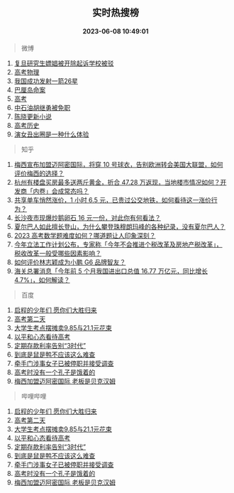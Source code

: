 <div align="center"><h2>实时热搜榜</h2><h4>2023-06-08 10:49:01</h4></div>

> 微博  

1. [复旦研究生嫖娼被开除起诉学校被驳](https://s.weibo.com/weibo?q=%23%E5%A4%8D%E6%97%A6%E7%A0%94%E7%A9%B6%E7%94%9F%E5%AB%96%E5%A8%BC%E8%A2%AB%E5%BC%80%E9%99%A4%E8%B5%B7%E8%AF%89%E5%AD%A6%E6%A0%A1%E8%A2%AB%E9%A9%B3%23&t=31&band_rank=1&Refer=top)<br />
2. [高考物理](https://s.weibo.com/weibo?q=%E9%AB%98%E8%80%83%E7%89%A9%E7%90%86&t=31&band_rank=2&Refer=top)<br />
3. [我国成功发射一箭26星](https://s.weibo.com/weibo?q=%23%E6%88%91%E5%9B%BD%E6%88%90%E5%8A%9F%E5%8F%91%E5%B0%84%E4%B8%80%E7%AE%AD26%E6%98%9F%23&t=31&band_rank=3&Refer=top)<br />
4. [巴厘岛命案](https://s.weibo.com/weibo?q=%E5%B7%B4%E5%8E%98%E5%B2%9B%E5%91%BD%E6%A1%88&t=31&band_rank=4&Refer=top)<br />
5. [高考](https://s.weibo.com/weibo?q=%E9%AB%98%E8%80%83&t=31&band_rank=5&Refer=top)<br />
6. [中石油胡继勇被免职](https://s.weibo.com/weibo?q=%23%E4%B8%AD%E7%9F%B3%E6%B2%B9%E8%83%A1%E7%BB%A7%E5%8B%87%E8%A2%AB%E5%85%8D%E8%81%8C%23&t=31&band_rank=6&Refer=top)<br />
7. [陈晓更新小说](https://s.weibo.com/weibo?q=%E9%99%88%E6%99%93%E6%9B%B4%E6%96%B0%E5%B0%8F%E8%AF%B4&t=31&band_rank=7&Refer=top)<br />
8. [高考历史](https://s.weibo.com/weibo?q=%E9%AB%98%E8%80%83%E5%8E%86%E5%8F%B2&t=31&band_rank=8&Refer=top)<br />
9. [演女丑出圈是一种什么体验](https://s.weibo.com/weibo?q=%23%E6%BC%94%E5%A5%B3%E4%B8%91%E5%87%BA%E5%9C%88%E6%98%AF%E4%B8%80%E7%A7%8D%E4%BB%80%E4%B9%88%E4%BD%93%E9%AA%8C%23&t=31&band_rank=9&Refer=top)<br />

> 知乎  

1. [梅西宣布加盟迈阿密国际，将穿 10 号球衣，告别欧洲转会美国大联盟，如何评价梅西的选择？](https://www.zhihu.com/question/605363198)<br />
2. [杭州有楼盘买房最多送两斤黄金，折合 47.28 万返现，当地楼市情况如何？开发商「内卷」会成常态吗？](https://www.zhihu.com/question/605337792)<br />
3. [共享单车悄然涨价，1 小时 6.5 元，已贵过公交地铁，如何看待这一涨价行为？](https://www.zhihu.com/question/605241957)<br />
4. [长沙夜市现爆炒鹅卵石 16 元一份，对此你有何看法？](https://www.zhihu.com/question/604881315)<br />
5. [夏尔巴人如此擅长登山，为什么攀登珠穆朗玛峰的各种纪录，没有夏尔巴人？](https://www.zhihu.com/question/509831714)<br />
6. [2023 高考数学题难度如何？哪道题让人印象深刻？](https://www.zhihu.com/question/605281198)<br />
7. [今年立法工作计划公布，专家称「今年不会推进个税改革及房地产税改革」，税收改革一般受哪些因素影响？](https://www.zhihu.com/question/605361770)<br />
8. [如何评价林志颖成为小鹏 G6 品牌智友？](https://www.zhihu.com/question/605038425)<br />
9. [海关总署消息「今年前 5 个月我国进出口总值 16.77 万亿元，同比增长 4.7%」，如何解读？](https://www.zhihu.com/question/605246256)<br />

> 百度  

1. [启程的少年们 愿你们大胜归来](https://www.baidu.com/s?wd=%E5%90%AF%E7%A8%8B%E7%9A%84%E5%B0%91%E5%B9%B4%E4%BB%AC+%E6%84%BF%E4%BD%A0%E4%BB%AC%E5%A4%A7%E8%83%9C%E5%BD%92%E6%9D%A5&sa=fyb_news&rsv_dl=fyb_news)<br />
2. [高考第二天](https://www.baidu.com/s?wd=%E9%AB%98%E8%80%83%E7%AC%AC%E4%BA%8C%E5%A4%A9&sa=fyb_news&rsv_dl=fyb_news)<br />
3. [大学生考点摆摊卖9.85与21.1元花束](https://www.baidu.com/s?wd=%E5%A4%A7%E5%AD%A6%E7%94%9F%E8%80%83%E7%82%B9%E6%91%86%E6%91%8A%E5%8D%969.85%E4%B8%8E21.1%E5%85%83%E8%8A%B1%E6%9D%9F&sa=fyb_news&rsv_dl=fyb_news)<br />
4. [以平和心态看待高考](https://www.baidu.com/s?wd=%E4%BB%A5%E5%B9%B3%E5%92%8C%E5%BF%83%E6%80%81%E7%9C%8B%E5%BE%85%E9%AB%98%E8%80%83&sa=fyb_news&rsv_dl=fyb_news)<br />
5. [定期存款利率告别“3时代”](https://www.baidu.com/s?wd=%E5%AE%9A%E6%9C%9F%E5%AD%98%E6%AC%BE%E5%88%A9%E7%8E%87%E5%91%8A%E5%88%AB%E2%80%9C3%E6%97%B6%E4%BB%A3%E2%80%9D&sa=fyb_news&rsv_dl=fyb_news)<br />
6. [到底是鼠是鸭不应该这么难查](https://www.baidu.com/s?wd=%E5%88%B0%E5%BA%95%E6%98%AF%E9%BC%A0%E6%98%AF%E9%B8%AD%E4%B8%8D%E5%BA%94%E8%AF%A5%E8%BF%99%E4%B9%88%E9%9A%BE%E6%9F%A5&sa=fyb_news&rsv_dl=fyb_news)<br />
7. [牵手门涉事女子已被停职并接受调查](https://www.baidu.com/s?wd=%E7%89%B5%E6%89%8B%E9%97%A8%E6%B6%89%E4%BA%8B%E5%A5%B3%E5%AD%90%E5%B7%B2%E8%A2%AB%E5%81%9C%E8%81%8C%E5%B9%B6%E6%8E%A5%E5%8F%97%E8%B0%83%E6%9F%A5&sa=fyb_news&rsv_dl=fyb_news)<br />
8. [高考时没有一个孔子是饿着的](https://www.baidu.com/s?wd=%E9%AB%98%E8%80%83%E6%97%B6%E6%B2%A1%E6%9C%89%E4%B8%80%E4%B8%AA%E5%AD%94%E5%AD%90%E6%98%AF%E9%A5%BF%E7%9D%80%E7%9A%84&sa=fyb_news&rsv_dl=fyb_news)<br />
9. [梅西加盟迈阿密国际 老板是贝克汉姆](https://www.baidu.com/s?wd=%E6%A2%85%E8%A5%BF%E5%8A%A0%E7%9B%9F%E8%BF%88%E9%98%BF%E5%AF%86%E5%9B%BD%E9%99%85+%E8%80%81%E6%9D%BF%E6%98%AF%E8%B4%9D%E5%85%8B%E6%B1%89%E5%A7%86&sa=fyb_news&rsv_dl=fyb_news)<br />

> 哔哩哔哩  

1. [启程的少年们 愿你们大胜归来](https://www.baidu.com/s?wd=%E5%90%AF%E7%A8%8B%E7%9A%84%E5%B0%91%E5%B9%B4%E4%BB%AC+%E6%84%BF%E4%BD%A0%E4%BB%AC%E5%A4%A7%E8%83%9C%E5%BD%92%E6%9D%A5&sa=fyb_news&rsv_dl=fyb_news)<br />
2. [高考第二天](https://www.baidu.com/s?wd=%E9%AB%98%E8%80%83%E7%AC%AC%E4%BA%8C%E5%A4%A9&sa=fyb_news&rsv_dl=fyb_news)<br />
3. [大学生考点摆摊卖9.85与21.1元花束](https://www.baidu.com/s?wd=%E5%A4%A7%E5%AD%A6%E7%94%9F%E8%80%83%E7%82%B9%E6%91%86%E6%91%8A%E5%8D%969.85%E4%B8%8E21.1%E5%85%83%E8%8A%B1%E6%9D%9F&sa=fyb_news&rsv_dl=fyb_news)<br />
4. [以平和心态看待高考](https://www.baidu.com/s?wd=%E4%BB%A5%E5%B9%B3%E5%92%8C%E5%BF%83%E6%80%81%E7%9C%8B%E5%BE%85%E9%AB%98%E8%80%83&sa=fyb_news&rsv_dl=fyb_news)<br />
5. [定期存款利率告别“3时代”](https://www.baidu.com/s?wd=%E5%AE%9A%E6%9C%9F%E5%AD%98%E6%AC%BE%E5%88%A9%E7%8E%87%E5%91%8A%E5%88%AB%E2%80%9C3%E6%97%B6%E4%BB%A3%E2%80%9D&sa=fyb_news&rsv_dl=fyb_news)<br />
6. [到底是鼠是鸭不应该这么难查](https://www.baidu.com/s?wd=%E5%88%B0%E5%BA%95%E6%98%AF%E9%BC%A0%E6%98%AF%E9%B8%AD%E4%B8%8D%E5%BA%94%E8%AF%A5%E8%BF%99%E4%B9%88%E9%9A%BE%E6%9F%A5&sa=fyb_news&rsv_dl=fyb_news)<br />
7. [牵手门涉事女子已被停职并接受调查](https://www.baidu.com/s?wd=%E7%89%B5%E6%89%8B%E9%97%A8%E6%B6%89%E4%BA%8B%E5%A5%B3%E5%AD%90%E5%B7%B2%E8%A2%AB%E5%81%9C%E8%81%8C%E5%B9%B6%E6%8E%A5%E5%8F%97%E8%B0%83%E6%9F%A5&sa=fyb_news&rsv_dl=fyb_news)<br />
8. [高考时没有一个孔子是饿着的](https://www.baidu.com/s?wd=%E9%AB%98%E8%80%83%E6%97%B6%E6%B2%A1%E6%9C%89%E4%B8%80%E4%B8%AA%E5%AD%94%E5%AD%90%E6%98%AF%E9%A5%BF%E7%9D%80%E7%9A%84&sa=fyb_news&rsv_dl=fyb_news)<br />
9. [梅西加盟迈阿密国际 老板是贝克汉姆](https://www.baidu.com/s?wd=%E6%A2%85%E8%A5%BF%E5%8A%A0%E7%9B%9F%E8%BF%88%E9%98%BF%E5%AF%86%E5%9B%BD%E9%99%85+%E8%80%81%E6%9D%BF%E6%98%AF%E8%B4%9D%E5%85%8B%E6%B1%89%E5%A7%86&sa=fyb_news&rsv_dl=fyb_news)<br />
